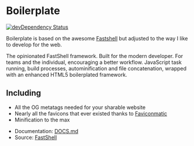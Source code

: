 # Boilerplate

[![devDependency Status](https://david-dm.org/danoszz/boilerplate/dev-status.svg)](https://david-dm.org/danoszz/boilerplate#info=devDependencies)

Boilerplate is based on the awesome [Fastshell](https://hosseinkarami.com/fastshell/) but adjusted to the way I like to develop for the web.

The opinionated FastShell framework. Built for the modern developer. For teams and the individual, encouraging a better workflow. JavaScript task running, build processes, autominification and file concatenation, wrapped with an enhanced HTML5 boilerplated framework.

## Including

- All the OG metatags needed for your sharable website
- Nearly all the favicons that ever existed thanks to [Faviconmatic](http://www.favicomatic.com/)
- Minification to the max

* Documentation: [DOCS.md](https://github.com/danoszz/boilerplate/blob/master/DOCS.md)
* Source: [FastShell](http://github.com/HosseinKarami/fastshell)
